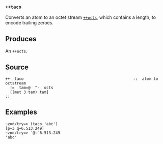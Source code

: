### `++taco`

Converts an atom to an octet stream [`++octs`](), which contains a length, to
encode trailing zeroes.

Produces
--------

An `++octs`.

Source
------

    ++  taco                                                ::  atom to octstream
      |=  tam=@  ^-  octs
      [(met 3 tam) tam]
    ::

Examples
--------

    ~zod/try=> (taco 'abc')
    [p=3 q=6.513.249]
    ~zod/try=> `@t`6.513.249
    'abc'


